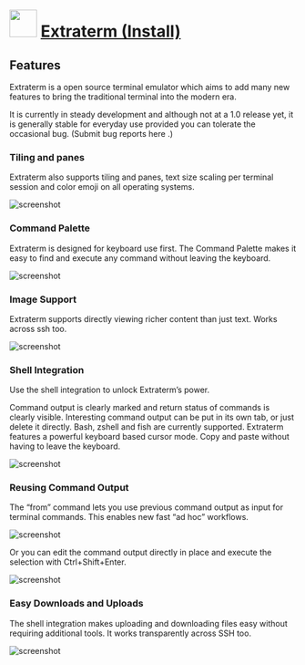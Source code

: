 ﻿# <img src="https://cdn.jsdelivr.net/gh/chtof/chocolatey-packages/automatic/extraterm.install/extraterm.install.png" width="48" height="48"/> [Extraterm (Install)](https://chocolatey.org/packages/extraterm.install)

## Features
Extraterm is a open source terminal emulator which aims to add many new features to bring the traditional terminal into the modern era.

It is currently in steady development and although not at a 1.0 release yet, it is generally stable for everyday use provided you can tolerate the occasional bug. (Submit bug reports here .)

### Tiling and panes
Extraterm also supports tiling and panes, text size scaling per terminal session and color emoji on all operating systems.

![screenshot](https://cdn.jsdelivr.net/gh/chtof/chocolatey-packages/automatic/extraterm.install/screenshot1.png)

### Command Palette
Extraterm is designed for keyboard use first. The Command Palette makes it easy to find and execute any command without leaving the keyboard.

![screenshot](https://cdn.jsdelivr.net/gh/chtof/chocolatey-packages/automatic/extraterm.install/screenshot2.png)

### Image Support
Extraterm supports directly viewing richer content than just text. Works across ssh too.

![screenshot](https://cdn.jsdelivr.net/gh/chtof/chocolatey-packages/automatic/extraterm.install/screenshot3.png)

### Shell Integration
Use the shell integration to unlock Extraterm’s power.

Command output is clearly marked and return status of commands is clearly visible. Interesting command output can be put in its own tab, or just delete it directly. Bash, zshell and fish are currently supported. Extraterm features a powerful keyboard based cursor mode. Copy and paste without having to leave the keyboard.

![screenshot](https://cdn.jsdelivr.net/gh/chtof/chocolatey-packages/automatic/extraterm.install/screenshot4.gif)

### Reusing Command Output
The “from” command lets you use previous command output as input for terminal commands. This enables new fast “ad hoc” workflows.

![screenshot](https://cdn.jsdelivr.net/gh/chtof/chocolatey-packages/automatic/extraterm.install/screenshot5.gif)

Or you can edit the command output directly in place and execute the selection with Ctrl+Shift+Enter.

![screenshot](https://cdn.jsdelivr.net/gh/chtof/chocolatey-packages/automatic/extraterm.install/screenshot6.gif)

### Easy Downloads and Uploads
The shell integration makes uploading and downloading files easy without requiring additional tools. It works transparently across SSH too.

![screenshot](https://cdn.jsdelivr.net/gh/chtof/chocolatey-packages/automatic/extraterm.install/screenshot7.png)